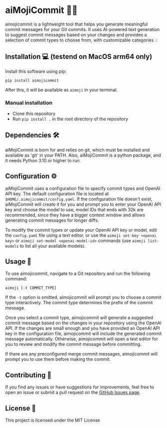 # aiMojiCommit 📝🤖

aimojicommit is a lightweight tool that helps you generate meaningful commit messages for your Git commits. It uses AI-powered text generation to suggest commit messages based on your changes and provides a selection of commit types to choose from, with customizable categories 💡

## Installation 💻 (testend on MacOS arm64 only)

Install this software using pip:
  
  ```shell
  pip install aimojicommit
  ```

After this, it will be available as `aimoji` in your terminal.

### Manual installation
- Clone this repository
- Run `pip install .` in the root directory of the repository

## Dependencies 🛠️

aiMojiCommit is born for and relies on git, which must be installed and available as 'git' in your PATH.
Also, aiMojiCommit is a python package, and it needs Python 3.10 or higher to run.


## Configuration ⚙️

aiMojiCommit uses a configuration file to specify commit types and OpenAI API key. The default configuration file is located at `$HOME/.aimojicommit/config.yaml`. If the configuration file doesn't exist, aiMojiCommit will create it for you and prompt you to enter your OpenAI API key and choose the model to use, model IDs that ends with 32k are recommended, since they have a bigger context window and allows generating commit messages for longer diffs.

To modify the commit types or update your OpenAI API key or model, edit the `config.yaml` file using a text editor, or use the `aimoji set-key <openai key>` or `aimoji set-model <openai-model-id>` commands (use `aimoji list-models` to list all your available models).

## Usage 🚀

To use aimojicommit, navigate to a Git repository and run the following command:

```shell
aimoji [-t COMMIT_TYPE]
```

If the `-t` option is omitted, aimojicommit will prompt you to choose a commit type interactively. The commit type determines the prefix of the commit message.

Once you select a commit type, aimojicommit will generate a suggested commit message based on the changes in your repository using the OpenAI API. If the changes are small enough and you have provided an OpenAI API key in the configuration file, aimojicommit will include the generated commit message automatically. Otherwise, aimojicommit will open a text editor for you to review and modify the commit message before committing.

If there are any preconfigured merge commit messages, aimojicommit will prompt you to use them before making the commit.

## Contributing 🤝

If you find any issues or have suggestions for improvements, feel free to open an issue or submit a pull request on the [GitHub Issues page](https://github.com/Chiyo-no-sake/aiMojiCommit/issues).

## License 📄

This project is licensed under the MIT License